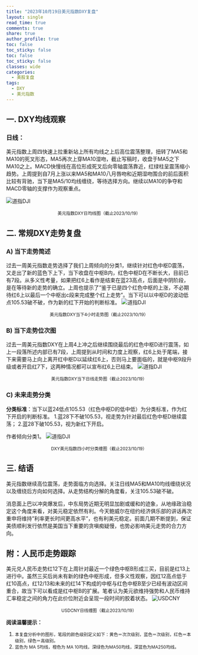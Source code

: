 ```yaml
---
title: "2023年10月19日美元指数DXY复盘"
layout: single
read_time: true
comments: true
share: true
author_profile: true
toc: false
toc_sticky: false
toc: false
toc_sticky: false
classes: wide
categories:
  - 美股复盘
tags:
  - DXY
  - 美元指数
---
```

## 一. DXY均线观察
### 日线：
美元指数上周四快速上拉重新站上所有均线之上后高位震荡整理，扭转了MA5和MA10的死叉形态，MA5再次上穿MA10湿吻，截止写稿时，收盘于MA5之下MA10之上。MACD快慢线在高位形成死叉后向零轴震荡靠近，红绿柱呈震荡缩小趋势。上周提到自7月上涨以来MA5和MA10八月唇吻和近期湿吻围合的前后面积比较有背驰，当下是MA5/10均线缠绕，等待选择方向。继续以MA10的争夺和MACD零轴的支撑作为观察重点。

 ![道指DJI](https://image.olim.cc/2023-10-19-DXY-day.png)
<small><center>美元指数DXY日均线图（截止2023/10/19）</center></small>
## 二. 常规DXY走势复盘
### A) 当下走势简述
过去一周美元指数走势选择了我们上周倾向的分类1，继续针对红色中枢D震荡，又走出了新的蓝色下上下，当下收盘在中枢B内，红色中枢D在不断长大，目前已有7段。从多义性考量，如果把红6上看作是结束在蓝23高点，后面是中阴阶段，是在等待新的走势的确立。上周也提示了”鉴于已是四个红色中枢的上涨，不必期待红6上以最后一个中枢出c段来完成整个红上走势”。当下可以以中枢D的波动低点105.53破不破，作为新的红下开始的判断标准。
 ![道指DJI](https://image.olim.cc/2023-10-19-DXY-hour.png)
<small><center>美元指数DXY当下4小时走势图（截止2023/10/19）</center></small>
### B) 当下走势位次图
过去一周美元指数DXY在上周4上冲之后继续围绕最后的红色中枢D进行震荡，如上一段落所述内部已有7段，上周提到从时间和力度上观察，红6上处于尾端，接下来需要马上向上离开红中枢D以延续红6上，否则马上要面临的，就是中枢9段升级或者开启红7下，这两种情况都可以宣布红6上已结束。
 ![道指DJI](https://image.olim.cc/2023-10-19-DXY-day-1.png)
<small><center>美元指数DXY当下日线走势图（截止2023/10/19）</center></small>
### C) 未来走势分类
**分类标准**：当下以蓝24低点105.53（红色中枢D的低中低）为分类标准，作为红下开启的判断标准。
1.蓝28下不破105.53，视走势为针对最后红色中枢D继续震荡；
2.蓝28下破105.53，视为新红下开启。

作者倾向分类1。
 ![道指DJI](https://image.olim.cc/2023-10-19-DXY-hour-fl.png)
<small><center>DXY美元指数四小时分类缠图（截止2023/10/19）</center></small>
## 三. 结语
美元指数继续高位震荡，走势面临方向选择。关注日线MA5和MA10均线缠绕状况以及缠绕后方向如何选择。从走势结构分解的角度看，关注105.53破不破。

消息面上巴以冲突爆发后，中东局势近期无明显加剧或缓和的迹象，从地缘政治稳定这个角度来看，对美元稳定依然有利。今天鲍威尔在纽约经济俱乐部的讲话再次重申将维持”利率更长时间更高水平”，也有利美元稳定。前面几期不断提到，保证美债顺利发行依然是美国当下重要的贪嗔痴疑慢，也势必影响美元走势的合力方向。

## 附：人民币走势跟踪
美元兑人民币走势红12下在上周针对最近一个绿色中枢B形成三买，目前是红13上进行中。虽然三买后尚未有新的绿色中枢形成，但多义性观察，因红12高点低于红10高点，红12/13和未来的红14下构成的中枢与红色中枢B至少已经有波动区间重合，故当下可以看成是红中枢B的扩展。笔者认为美元欲维持强势和人民币维持汇率稳定之间的角力在此价位附近会呈现一段时间的胶着状态。
 ![USDCNY](https://image.olim.cc/2023-10-19-USDCNY-day.png)
<small><center>USDCNY日线缠图（截止2023/10/19）</center></small>

**阅读温馨提示：** 
1. <small>本复盘分析中的图形，笔段的颜色级别定义如下：黄色＝次次级别，蓝色＝次级别，红色＝本级别，绿色＝高级别。</small> 
2. <small>蓝色为 MA 5均线，橙色为 MA 10均线，深绿色为MA50均线，深蓝色为MA250均线。</small> 

